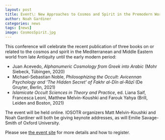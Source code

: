 ```yaml
---
layout: post
title: Event\: New Approaches to Cosmos and Spirit in the Premodern World, The Warburg Institute, July 9-10 2021
author: Noah Gardiner
categories: news
tags: [news]
image: CosmosSpirit.jpg
---
```

This conference will celebrate the recent publication of three books on or related to the cosmos and spirit in the Mediterranean and Middle Eastern world from late Antiquity until the early modern period: 

- Juan Acevedo, *Alphanumeric Cosmology from Greek into Arabic* (Mohr Siebeck, Tübingen, 2020)
- Michael-Sebastian Noble, *Philosophizing the Occult: Avicennan Psychology and ‘The Hidden Secret’ of Fakhr al-Dīn al-Rāzī* (De Gruyter, Berlin, 2021)
- *Islamicate Occult Sciences in Theory and Practice*, ed. Liana Saif, Francesca Leoni, Matthew Melvin-Koushki and Farouk Yahya (Brill, Leiden and Boston, 2021)

The event will be held online. IOSOTR organizers Matt Melvin-Koushki and Noah Gardiner will both be giving keynote addresses, as will Emilie Savage-Smith of Oxford University.

Please see [the event site](https://warburg.sas.ac.uk/events/event/24440) for more details and how to register.
